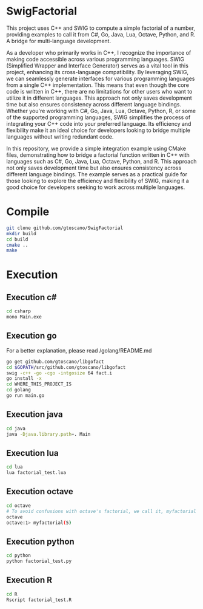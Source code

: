 # SwigFactorial
This project uses C++ and SWIG to compute a simple factorial of a number, providing examples to call it from C#, Go, Java, Lua, Octave, Python, and R. A bridge for multi-language development.

As a developer who primarily works in C++, I recognize the importance of making code accessible across various programming languages. SWIG (Simplified Wrapper and Interface Generator) serves as a vital tool in this project, enhancing its cross-language compatibility. By leveraging SWIG, we can seamlessly generate interfaces for various programming languages from a single C++ implementation. This means that even though the core code is written in C++, there are no limitations for other users who want to utilize it in different languages. This approach not only saves development time but also ensures consistency across different language bindings. Whether you're working with C#, Go, Java, Lua, Octave, Python, R, or some of the supported programming languages, SWIG simplifies the process of integrating your C++ code into your preferred language. Its efficiency and flexibility make it an ideal choice for developers looking to bridge multiple languages without writing redundant code.

In this repository, we provide a simple integration example using CMake files, demonstrating how to bridge a factorial function written in C++ with languages such as C#, Go, Java, Lua, Octave, Python, and R. This approach not only saves development time but also ensures consistency across different language bindings. The example serves as a practical guide for those looking to explore the efficiency and flexibility of SWIG, making it a good choice for developers seeking to work across multiple languages.

# Compile
```sh
git clone github.com/gtoscano/SwigFactorial
mkdir build
cd build
cmake ..
make
```

# Execution 
## Execution c#
```sh
cd csharp
mono Main.exe
```

## Execution go
For a better explanation, please read /golang/README.md
```sh
go get github.com/gtoscano/libgofact
cd $GOPATH/src/github.com/gtoscano/libgofact
swig -c++ -go -cgo -intgosize 64 fact.i
go install -x
cd WHERE_THIS_PROJECT_IS
cd golang
go run main.go 

```

## Execution java
```sh
cd java 
java -Djava.library.path=. Main

```

## Execution lua
```sh
cd lua
lua factorial_test.lua
```

## Execution octave


```sh
cd octave 
# To avoid confusions with octave's factorial, we call it, myfactorial
octave
octave:1> myfactorial(5)

```

## Execution python
```sh
cd python
python factorial_test.py
```

## Execution R
```sh
cd R 
Rscript factorial_test.R
```


